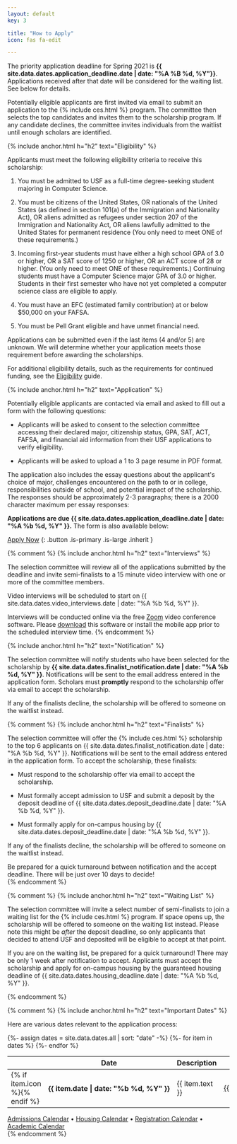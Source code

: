 ```yaml
---
layout: default
key: 3

title: "How to Apply"
icon: fas fa-edit

---
```


<!--<article class="message is-danger">
  <div class="message-body">
    <i class="fad fa-calendar-exclamation"></i>
    <strong>Scholarship applications are now closed.</strong> It may still be possible to participate in the programming associated with this program. Check the latest announcements for details.
  </div>
</article>
-->

<article class="message is-danger">
  <div class="message-body">
    <i class="fad fa-calendar-exclamation"></i>
    The priority application deadline for Spring 2021 is <strong>{{ site.data.dates.application_deadline.date | date: "%A %B %d, %Y"}}</strong>. Applications received after that date will be considered for the waiting list. See below for details.
  </div>
</article>

<!--
<article class="message is-link">
  <div class="message-body">
    <i class="fad fa-info-circle"></i>
    Questions? Join us for a live Q&A webinar on Mon March 30 or April 6th between 5:00pm and 7:00pm PT. <a href="https://usfca.zoom.us/webinar/register/WN_a2YXki29R864Mz9gZjm49w">Register now!</a>
  </div>
</article>
-->

Potentially eligible applicants are first invited via email to submit an application to the {% include ces.html %} program. The committee then selects the top candidates and invites them to the scholarship program. If any candidate declines, the committee invites individuals from the waitlist until enough scholars are identified.

{% include anchor.html h="h2" text="Eligibility" %}

Applicants must meet the following eligibility criteria to receive this scholarship:

  1. You must be admitted to USF as a full-time degree-seeking student majoring in Computer Science.

  2. You must be citizens of the United States, OR nationals of the United States (as defined in section 101(a) of the Immigration and Nationality Act), OR aliens admitted as refugees under section 207 of the Immigration and Nationality Act, OR aliens lawfully admitted to the United States for permanent residence (You only need to meet ONE of these requirements.)

  3. Incoming first-year students must have either a high school GPA of 3.0 or higher, OR a SAT score of 1250 or higher, OR an ACT score of 28 or higher. (You only need to meet ONE of these requirements.) Continuing students must have a Computer Science major GPA of 3.0 or higher. Students in their first semester who have not yet completed a computer science class are eligible to apply.

  4. You must have an EFC (estimated family contribution) at or below $50,000 on your FAFSA.

  5. You must be Pell Grant eligible and have unmet financial need.

Applications can be submitted even if the last items (4 and/or 5) are unknown. We will determine whether your application meets those requirement before awarding the scholarships.

For additional eligibility details, such as the requirements for continued funding, see the [Eligibility](/scholarships/eligibility.html) guide.

{% include anchor.html h="h2" text="Application" %}

Potentially eligible applicants are contacted via email and asked to fill out a form with the following questions:

  - Applicants will be asked to consent to the selection committee accessing their declared major, citizenship status, GPA, SAT, ACT, FAFSA, and financial aid information from their USF applications to verify eligibility.

  - Applicants will be asked to upload a 1 to 3 page resume in PDF format.

The application also includes the essay questions about the applicant's choice of major, challenges encountered on the path to or in college, responsibilities outside of school, and potential impact of the scholarship. The responses should be approximately 2-3 paragraphs; there is a 2000 character maximum per essay responses:

<!--
  - Applicants will be asked to discuss any **challenges they have encountered on their path to college**, including challenges encountered at home, work, or school.

  - Applicants will be asked to discuss any **responsibilities they have outside of school**, including familial obligations, work obligations, and extra curricular activities.

  - Applicants will be asked to discuss **why they decided to major in computer science**.

  - Applicants will be asked to discuss the **single most important factor that will determine which university they choose** to attend, including class sizes, location, cost, diversity, available majors, and others.
-->

<strong class="has-text-danger">Applications are due {{ site.data.dates.application_deadline.date | date: "%A %b %d, %Y" }}.</strong> The form is also available below:

[<i class="fas fa-edit"></i> Apply Now](https://forms.gle/XKMhAe1KzLtNMJmZA)
{: .button .is-primary .is-large .inherit }

{% comment %}
{% include anchor.html h="h2" text="Interviews" %}

The selection committee will review all of the applications submitted by the deadline and invite semi-finalists to a 15 minute video interview with one or more of the committee members.

Video interviews will be scheduled to start on {{ site.data.dates.video_interviews.date | date: "%A %b %d, %Y" }}.

Interviews will be conducted online via the free <a href="https://zoom.us/">Zoom</a> video conference software. Please <a href="https://zoom.us/download">download</a> this software or install the mobile app prior to the scheduled interview time.
{% endcomment %}

{% include anchor.html h="h2" text="Notification" %}

The selection committee will notify students who have been selected for the scholarship by **{{ site.data.dates.finalist_notification.date | date: "%A %b %d, %Y" }}**. Notifications will be sent to the email address entered in the application form. Scholars must **promptly** respond to the scholarship offer via email to accept the scholarship.

If any of the finalists decline, the scholarship will be offered to someone on the waitlist instead.


{% comment %}
{% include anchor.html h="h2" text="Finalists" %}

The selection committee will offer the {% include ces.html %} scholarship to the top 6 applicants on {{ site.data.dates.finalist_notification.date | date: "%A %b %d, %Y" }}. Notifications will be sent to the email address entered in the application form. To accept the scholarship, these finalists:

  - Must respond to the scholarship offer via email to accept the scholarship.

  - Must formally accept admission to USF and submit a deposit by the deposit deadline of {{ site.data.dates.deposit_deadline.date | date: "%A %b %d, %Y" }}.

  - Must formally apply for on-campus housing by {{ site.data.dates.deposit_deadline.date | date: "%A %b %d, %Y" }}.

If any of the finalists decline, the scholarship will be offered to someone on the waitlist instead.

<article class="message is-warning">
  <div class="message-body">
    <i class="fad fa-exclamation-triangle"></i>
    Be prepared for a quick turnaround between notification and the accept deadline. There will be just over 10 days to decide!
  </div>
</article>
{% endcomment %}


{% comment %}
{% include anchor.html h="h2" text="Waiting List" %}

The selection committee will invite a select number of semi-finalists to join a waiting list for the {% include ces.html %} program. If space opens up, the scholarship will be offered to someone on the waiting list instead. Please note this might be *after* the deposit deadline, so only applicants that decided to attend USF and deposited will be eligible to accept at that point.

If you are on the waiting list, be prepared for a quick turnaround! There may be only 1 week after notification to accept. Applicants must accept the scholarship and apply for on-campus housing by the guaranteed housing deadline of {{ site.data.dates.housing_deadline.date | date: "%A %b %d, %Y" }}.

{% endcomment %}

{% comment %}
{% include anchor.html h="h2" text="Important Dates" %}

Here are various dates relevant to the application process:

<table class="table is-hover">
<thead>
  <tr>
    <th></th>
    <th class="has-text-centered">Date</th>
    <th>Description</th>
    <th>Calendar</th>
  </tr>
</thead>

<tbody>
  {%- assign dates = site.data.dates.all | sort: "date" -%}
  {%- for item in dates %}
  <tr>
    <td>{% if item.icon %}<i class="{{ item.icon }} {{ item.type }}"></i>{% endif %}</td>
    <th class="has-text-right" nowrap>{{ item.date | date: "%b %d, %Y" }}</th>
    <td>{{ item.text }}</td>
    <td nowrap><a href="{{ item.link }}">{{ item.info }}</a></td>
  </tr>
  {%- endfor %}
</tbody>
</table>

<div class="has-text-centered is-size-7">
  <a href="https://www.usfca.edu/admission/undergraduate/dates-and-deadlines">Admissions Calendar</a>
  &bullet;
  <a href="https://myusf.usfca.edu/housing/important-dates">Housing Calendar</a>
  &bullet;
  <a href="https://myusf.usfca.edu/registration/registration-calendar">Registration Calendar</a>
  &bullet;
  <a href="https://myusf.usfca.edu/registration/academic-calendar">Academic Calendar</a>
</div>
{% endcomment %}